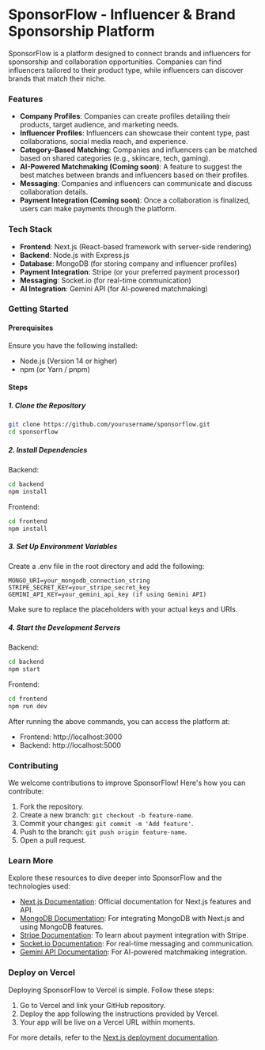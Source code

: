 # SponsorFlow - Influencer & Brand Sponsorship Platform

SponsorFlow is a platform designed to connect brands and influencers for sponsorship and collaboration opportunities. Companies can find influencers tailored to their product type, while influencers can discover brands that match their niche.

### Features
- **Company Profiles**: Companies can create profiles detailing their products, target audience, and marketing needs.
- **Influencer Profiles**: Influencers can showcase their content type, past collaborations, social media reach, and experience.
- **Category-Based Matching**: Companies and influencers can be matched based on shared categories (e.g., skincare, tech, gaming).
- **AI-Powered Matchmaking (Coming soon)**: A feature to suggest the best matches between brands and influencers based on their profiles.
- **Messaging**: Companies and influencers can communicate and discuss collaboration details.
- **Payment Integration (Coming soon)**: Once a collaboration is finalized, users can make payments through the platform.

### Tech Stack
- **Frontend**: Next.js (React-based framework with server-side rendering)
- **Backend**: Node.js with Express.js
- **Database**: MongoDB (for storing company and influencer profiles)
- **Payment Integration**: Stripe (or your preferred payment processor)
- **Messaging**: Socket.io (for real-time communication)
- **AI Integration**: Gemini API (for AI-powered matchmaking)

### Getting Started

#### Prerequisites
Ensure you have the following installed:
- Node.js (Version 14 or higher)
- npm (or Yarn / pnpm)

#### Steps

##### 1. Clone the Repository
```bash
git clone https://github.com/yourusername/sponsorflow.git
cd sponsorflow
```

##### 2. Install Dependencies

Backend:
```bash
cd backend
npm install
```

Frontend:
```bash
cd frontend
npm install
```

##### 3. Set Up Environment Variables
Create a .env file in the root directory and add the following:
```plaintext
MONGO_URI=your_mongodb_connection_string
STRIPE_SECRET_KEY=your_stripe_secret_key
GEMINI_API_KEY=your_gemini_api_key (if using Gemini API)
```
Make sure to replace the placeholders with your actual keys and URIs.

##### 4. Start the Development Servers

Backend:
```bash
cd backend
npm start
```

Frontend:
```bash
cd frontend
npm run dev
```

After running the above commands, you can access the platform at:
- Frontend: http://localhost:3000
- Backend: http://localhost:5000

### Contributing
We welcome contributions to improve SponsorFlow! Here's how you can contribute:
1. Fork the repository.
2. Create a new branch: `git checkout -b feature-name`.
3. Commit your changes: `git commit -m 'Add feature'`.
4. Push to the branch: `git push origin feature-name`.
5. Open a pull request.

### Learn More
Explore these resources to dive deeper into SponsorFlow and the technologies used:
- [Next.js Documentation](https://nextjs.org/docs): Official documentation for Next.js features and API.
- [MongoDB Documentation](https://docs.mongodb.com): For integrating MongoDB with Next.js and using MongoDB features.
- [Stripe Documentation](https://stripe.com/docs): To learn about payment integration with Stripe.
- [Socket.io Documentation](https://socket.io/docs): For real-time messaging and communication.
- [Gemini API Documentation](https://gemini.com/docs): For AI-powered matchmaking integration.

### Deploy on Vercel
Deploying SponsorFlow to Vercel is simple. Follow these steps:
1. Go to Vercel and link your GitHub repository.
2. Deploy the app following the instructions provided by Vercel.
3. Your app will be live on a Vercel URL within moments.

For more details, refer to the [Next.js deployment documentation](https://nextjs.org/docs/deployment).
